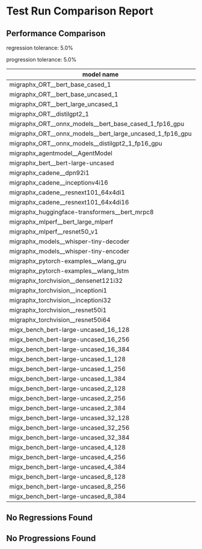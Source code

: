 # Test Run Comparison Report

## Performance Comparison

regression tolerance: 5.0%

progression tolerance: 5.0%

|model name|exit_status|analysis|old_time_ms|new_time_ms|change_ms|percent_change|
|---|---|---|---|---|---|---|
|migraphx_ORT__bert_base_cased_1|PASS|within tol|91.5449|87.4786|-4.0663|-4.44%|
|migraphx_ORT__bert_base_uncased_1|PASS|within tol|87.8266|86.7559|-1.0707|-1.22%|
|migraphx_ORT__bert_large_uncased_1|PASS|within tol|249.9015|251.6191|1.7176|0.69%|
|migraphx_ORT__distilgpt2_1|PASS|progression|34.6557|30.2554|-4.4003|-12.7%|
|migraphx_ORT__onnx_models__bert_base_cased_1_fp16_gpu|Numerics|regression|85.9944|230.8811|144.8867|168.48%|
|migraphx_ORT__onnx_models__bert_large_uncased_1_fp16_gpu|Numerics|regression|262.0962|868.9975|606.9014|231.56%|
|migraphx_ORT__onnx_models__distilgpt2_1_fp16_gpu|Numerics|progression|42.3684|38.8914|-3.477|-8.21%|
|migraphx_agentmodel__AgentModel|Numerics|progression|1.308|1.214|-0.094|-7.19%|
|migraphx_bert__bert-large-uncased|PASS|progression|549.7967|375.0591|-174.7376|-31.78%|
|migraphx_cadene__dpn92i1|PASS|within tol|168.9562|165.8213|-3.1349|-1.86%|
|migraphx_cadene__inceptionv4i16|PASS|within tol|5536.1291|5511.5678|-24.5614|-0.44%|
|migraphx_cadene__resnext101_64x4di1|PASS|within tol|316.9309|316.793|-0.1379|-0.04%|
|migraphx_cadene__resnext101_64x4di16|PASS|progression|5928.6173|5031.2386|-897.3786|-15.14%|
|migraphx_huggingface-transformers__bert_mrpc8|PASS|within tol|399.1102|399.643|0.5328|0.13%|
|migraphx_mlperf__bert_large_mlperf|Numerics|within tol|429.4993|429.8794|0.3801|0.09%|
|migraphx_mlperf__resnet50_v1|PASS|within tol|142.0625|147.3032|5.2407|3.69%|
|migraphx_models__whisper-tiny-decoder|PASS|regression|31.6228|56.9356|25.3127|80.05%|
|migraphx_models__whisper-tiny-encoder|Numerics|within tol|181.2247|178.7527|-2.472|-1.36%|
|migraphx_pytorch-examples__wlang_gru|PASS|within tol|81.0787|80.8926|-0.1861|-0.23%|
|migraphx_pytorch-examples__wlang_lstm|PASS|regression|40.6156|46.1586|5.543|13.65%|
|migraphx_torchvision__densenet121i32|PASS|regression|1490.5381|1634.391|143.8529|9.65%|
|migraphx_torchvision__inceptioni1|PASS|progression|216.2288|195.9817|-20.2471|-9.36%|
|migraphx_torchvision__inceptioni32|PASS|within tol|5756.4926|5862.5598|106.0672|1.84%|
|migraphx_torchvision__resnet50i1|PASS|within tol|87.8225|85.1852|-2.6374|-3.0%|
|migraphx_torchvision__resnet50i64|PASS|within tol|5440.4295|5378.6321|-61.7975|-1.14%|
|migx_bench_bert-large-uncased_16_128|PASS|within tol|2694.4844|2614.9404|-79.5441|-2.95%|
|migx_bench_bert-large-uncased_16_256|PASS|within tol|4126.142|4131.3869|5.2449|0.13%|
|migx_bench_bert-large-uncased_16_384|Numerics|within tol|5867.0249|5880.2616|13.2367|0.23%|
|migx_bench_bert-large-uncased_1_128|PASS|progression|177.299|164.0237|-13.2753|-7.49%|
|migx_bench_bert-large-uncased_1_256|PASS|regression|270.6244|287.5275|16.9032|6.25%|
|migx_bench_bert-large-uncased_1_384|PASS|within tol|391.0447|382.3742|-8.6705|-2.22%|
|migx_bench_bert-large-uncased_2_128|PASS|progression|411.0434|390.3376|-20.7058|-5.04%|
|migx_bench_bert-large-uncased_2_256|PASS|regression|586.5902|636.5287|49.9386|8.51%|
|migx_bench_bert-large-uncased_2_384|PASS|progression|886.9463|832.8903|-54.0559|-6.09%|
|migx_bench_bert-large-uncased_32_128|PASS|progression|5645.8186|4902.9775|-742.8411|-13.16%|
|migx_bench_bert-large-uncased_32_256|PASS|within tol|8202.6742|7957.4955|-245.1787|-2.99%|
|migx_bench_bert-large-uncased_32_384|Numerics|progression|12032.2511|11278.9379|-753.3132|-6.26%|
|migx_bench_bert-large-uncased_4_128|PASS|within tol|796.2476|766.1575|-30.09|-3.78%|
|migx_bench_bert-large-uncased_4_256|PASS|within tol|1109.9145|1143.077|33.1626|2.99%|
|migx_bench_bert-large-uncased_4_384|PASS|within tol|1521.9305|1510.9561|-10.9743|-0.72%|
|migx_bench_bert-large-uncased_8_128|PASS|within tol|1280.0147|1306.2626|26.2479|2.05%|
|migx_bench_bert-large-uncased_8_256|PASS|within tol|2186.0272|2273.5104|87.4833|4.0%|
|migx_bench_bert-large-uncased_8_384|PASS|within tol|3099.2709|2954.2874|-144.9835|-4.68%|

## No Regressions Found

## No Progressions Found

